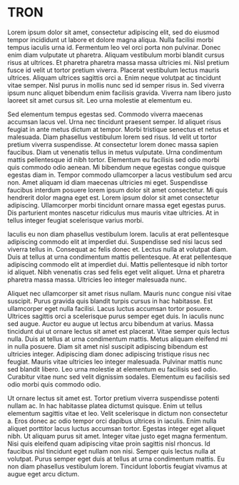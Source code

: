 # TRON

Lorem ipsum dolor sit amet, consectetur adipiscing elit, sed do eiusmod tempor incididunt ut labore et dolore magna aliqua. Nulla facilisi morbi tempus iaculis urna id. Fermentum leo vel orci porta non pulvinar. Donec enim diam vulputate ut pharetra. Aliquam vestibulum morbi blandit cursus risus at ultrices. Et pharetra pharetra massa massa ultricies mi. Nisl pretium fusce id velit ut tortor pretium viverra. Placerat vestibulum lectus mauris ultrices. Aliquam ultrices sagittis orci a. Enim neque volutpat ac tincidunt vitae semper. Nisl purus in mollis nunc sed id semper risus in. Sed viverra ipsum nunc aliquet bibendum enim facilisis gravida. Viverra nam libero justo laoreet sit amet cursus sit. Leo urna molestie at elementum eu.

Sed elementum tempus egestas sed. Commodo viverra maecenas accumsan lacus vel. Urna nec tincidunt praesent semper. Id aliquet risus feugiat in ante metus dictum at tempor. Morbi tristique senectus et netus et malesuada. Diam phasellus vestibulum lorem sed risus. Id velit ut tortor pretium viverra suspendisse. At consectetur lorem donec massa sapien faucibus. Diam ut venenatis tellus in metus vulputate. Urna condimentum mattis pellentesque id nibh tortor. Elementum eu facilisis sed odio morbi quis commodo odio aenean. Mi bibendum neque egestas congue quisque egestas diam in. Tempor commodo ullamcorper a lacus vestibulum sed arcu non. Amet aliquam id diam maecenas ultricies mi eget. Suspendisse faucibus interdum posuere lorem ipsum dolor sit amet consectetur. Mi quis hendrerit dolor magna eget est. Lorem ipsum dolor sit amet consectetur adipiscing. Ullamcorper morbi tincidunt ornare massa eget egestas purus. Dis parturient montes nascetur ridiculus mus mauris vitae ultricies. At in tellus integer feugiat scelerisque varius morbi.

Iaculis eu non diam phasellus vestibulum lorem. Iaculis at erat pellentesque adipiscing commodo elit at imperdiet dui. Suspendisse sed nisi lacus sed viverra tellus in. Consequat ac felis donec et. Lectus nulla at volutpat diam. Duis at tellus at urna condimentum mattis pellentesque. At erat pellentesque adipiscing commodo elit at imperdiet dui. Mattis pellentesque id nibh tortor id aliquet. Nibh venenatis cras sed felis eget velit aliquet. Urna et pharetra pharetra massa massa. Ultricies leo integer malesuada nunc.

Aliquet nec ullamcorper sit amet risus nullam. Mauris nunc congue nisi vitae suscipit. Purus gravida quis blandit turpis cursus in hac habitasse. Est ullamcorper eget nulla facilisi. Lacus luctus accumsan tortor posuere. Ultrices sagittis orci a scelerisque purus semper eget duis. In iaculis nunc sed augue. Auctor eu augue ut lectus arcu bibendum at varius. Massa tincidunt dui ut ornare lectus sit amet est placerat. Vitae semper quis lectus nulla. Duis at tellus at urna condimentum mattis. Metus aliquam eleifend mi in nulla posuere. Diam sit amet nisl suscipit adipiscing bibendum est ultricies integer. Adipiscing diam donec adipiscing tristique risus nec feugiat. Mauris vitae ultricies leo integer malesuada. Pulvinar mattis nunc sed blandit libero. Leo urna molestie at elementum eu facilisis sed odio. Curabitur vitae nunc sed velit dignissim sodales. Elementum eu facilisis sed odio morbi quis commodo odio.

Ut ornare lectus sit amet est. Tortor pretium viverra suspendisse potenti nullam ac. In hac habitasse platea dictumst quisque. Enim ut tellus elementum sagittis vitae et leo. Velit scelerisque in dictum non consectetur a. Eros donec ac odio tempor orci dapibus ultrices in iaculis. Enim nulla aliquet porttitor lacus luctus accumsan tortor. Egestas integer eget aliquet nibh. Ut aliquam purus sit amet. Integer vitae justo eget magna fermentum. Nisi quis eleifend quam adipiscing vitae proin sagittis nisl rhoncus. Id faucibus nisl tincidunt eget nullam non nisi. Semper quis lectus nulla at volutpat. Purus semper eget duis at tellus at urna condimentum mattis. Eu non diam phasellus vestibulum lorem. Tincidunt lobortis feugiat vivamus at augue eget arcu dictum.
